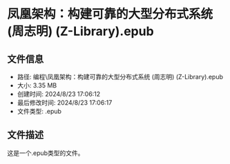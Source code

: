 ﻿# 凤凰架构：构建可靠的大型分布式系统 (周志明) (Z-Library).epub

## 文件信息
- 路径: 编程\凤凰架构：构建可靠的大型分布式系统 (周志明) (Z-Library).epub
- 大小: 3.35 MB
- 创建时间: 2024/8/23 17:06:12
- 最后修改时间: 2024/8/23 17:06:17
- 文件类型: .epub

## 文件描述
这是一个.epub类型的文件。

